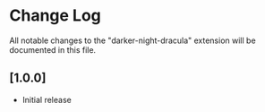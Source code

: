 # Change Log
All notable changes to the "darker-night-dracula" extension will be documented in this file.


## [1.0.0]
- Initial release
